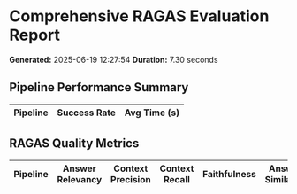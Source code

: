 # Comprehensive RAGAS Evaluation Report
**Generated:** 2025-06-19 12:27:54
**Duration:** 7.30 seconds

## Pipeline Performance Summary

| Pipeline | Success Rate | Avg Time (s) |
|----------|--------------|-------------|

## RAGAS Quality Metrics

| Pipeline | Answer Relevancy | Context Precision | Context Recall | Faithfulness | Answer Similarity | Answer Correctness |
|----------|------------------|-------------------|----------------|--------------|-------------------|--------------------|

